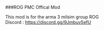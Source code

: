 ###ROG PMC Offical Mod

This mod is for the arma 3 milsim group ROG <br/>
Discord : https://discord.gg/9Jmbuv5efU